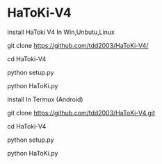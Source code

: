 # HaToKi-V4
Install HaToki V4 In Win,Unbutu,Linux

git clone https://github.com/tdd2003/HaToKi-V4/

cd HaToki-V4

python setup.py

python HaToKi.py


Install In Termux (Android)

git clone https://github.com/tdd2003/HaToKi-V4.git

cd HaToki-V4

python setup.py

python HaToKi.py
